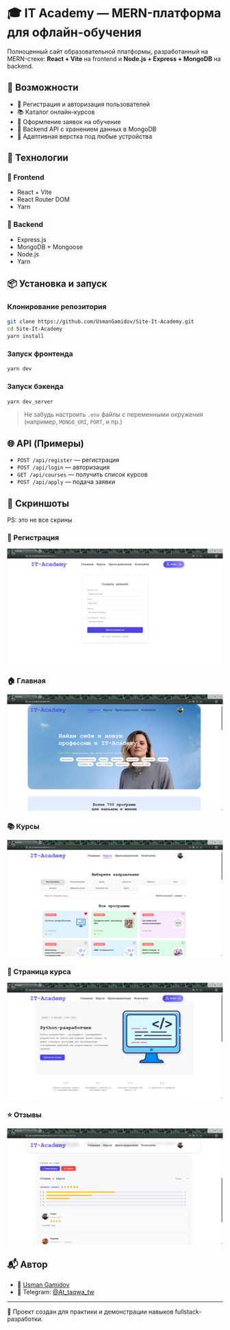 # 🎓 IT Academy — MERN-платформа для офлайн-обучения

Полноценный сайт образовательной платформы, разработанный на MERN-стеке: **React + Vite** на frontend и **Node.js + Express + MongoDB** на backend.

## 🚀 Возможности

- 🔐 Регистрация и авторизация пользователей
- 📚 Каталог онлайн-курсов
- 📝 Оформление заявок на обучение
- 📂 Backend API с хранением данных в MongoDB
- 📱 Адаптивная верстка под любые устройства

## 🧰 Технологии

### 🔷 Frontend
- React + Vite
- React Router DOM
- Yarn

### 🔶 Backend
- Express.js
- MongoDB + Mongoose
- Node.js
- Yarn

## 📦 Установка и запуск

### Клонирование репозитория
```bash
git clone https://github.com/UsmanGamidov/Site-It-Academy.git
cd Site-It-Academy
yarn install
```

### Запуск фронтенда
```bash
yarn dev
```

### Запуск бэкенда
```bash
yarn dev_server
```

> Не забудь настроить `.env` файлы с переменными окружения (например, `MONGO_URI`, `PORT`, и пр.)

## 🌐 API (Примеры)
- `POST /api/register` — регистрация
- `POST /api/login` — авторизация
- `GET /api/courses` — получить список курсов
- `POST /api/apply` — подача заявки

## 📸 Скриншоты

PS: это не все скрины

### 🔐 Регистрация  
![Регистрация](screenshots/1.png)

### 🏠 Главная  
![Главная](screenshots/2.png)

### 📚 Курсы  
![Курсы](screenshots/3.png)

### 📘 Страница курса  
![Курс](screenshots/4.png)

### ⭐ Отзывы  
![Отзывы](screenshots/5.png)


## 📬 Автор

- 💼 [Usman Gamidov](https://github.com/UsmanGamidov)
- 📩 Telegram: [@At_taqwa_tw](https://t.me/At_taqwa_tw)

---

🧠 Проект создан для практики и демонстрации навыков fullstack-разработки.

